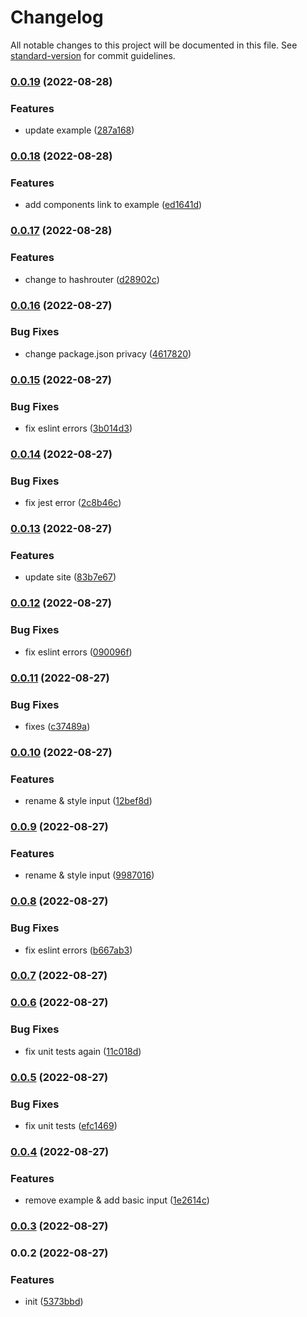 # Changelog

All notable changes to this project will be documented in this file. See [standard-version](https://github.com/conventional-changelog/standard-version) for commit guidelines.

### [0.0.19](https://github.com/SeanWhelan/frenzyui/compare/v0.0.18...v0.0.19) (2022-08-28)


### Features

* update example ([287a168](https://github.com/SeanWhelan/frenzyui/commit/287a168dab9e5fbd96f63ba7b551105ba30f59b5))

### [0.0.18](https://github.com/SeanWhelan/frenzyui/compare/v0.0.17...v0.0.18) (2022-08-28)


### Features

* add components link to example ([ed1641d](https://github.com/SeanWhelan/frenzyui/commit/ed1641d0cd0b43ca0bf6cbe37ad3ea7f8769f9de))

### [0.0.17](https://github.com/SeanWhelan/frenzyui/compare/v0.0.16...v0.0.17) (2022-08-28)


### Features

* change to hashrouter ([d28902c](https://github.com/SeanWhelan/frenzyui/commit/d28902c74b0c9a73b024500a99af0e7c8602525a))

### [0.0.16](https://github.com/SeanWhelan/frenzyui/compare/v0.0.15...v0.0.16) (2022-08-27)


### Bug Fixes

* change package.json privacy ([4617820](https://github.com/SeanWhelan/frenzyui/commit/4617820f49fa87616b6c8c4160665f7a14c62c47))

### [0.0.15](https://github.com/SeanWhelan/frenzyui/compare/v0.0.14...v0.0.15) (2022-08-27)


### Bug Fixes

* fix eslint errors ([3b014d3](https://github.com/SeanWhelan/frenzyui/commit/3b014d3f27d2dd011136a1974bb8518bcf98c4fa))

### [0.0.14](https://github.com/SeanWhelan/frenzyui/compare/v0.0.13...v0.0.14) (2022-08-27)


### Bug Fixes

* fix jest error ([2c8b46c](https://github.com/SeanWhelan/frenzyui/commit/2c8b46c677f5ace3552071428d3dc46a2ab9d94b))

### [0.0.13](https://github.com/SeanWhelan/frenzyui/compare/v0.0.12...v0.0.13) (2022-08-27)


### Features

* update site ([83b7e67](https://github.com/SeanWhelan/frenzyui/commit/83b7e6794fde98e03cc1da9b36e1030c1c728f86))

### [0.0.12](https://github.com/SeanWhelan/frenzyui/compare/v0.0.11...v0.0.12) (2022-08-27)


### Bug Fixes

* fix eslint errors ([090096f](https://github.com/SeanWhelan/frenzyui/commit/090096f6ed49473f42378a8e01ac503e3f485635))

### [0.0.11](https://github.com/SeanWhelan/frenzyui/compare/v0.0.10...v0.0.11) (2022-08-27)


### Bug Fixes

* fixes ([c37489a](https://github.com/SeanWhelan/frenzyui/commit/c37489accaffdc05251a996a81d7cc00a60a870c))

### [0.0.10](https://github.com/SeanWhelan/frenzyui/compare/v0.0.9...v0.0.10) (2022-08-27)


### Features

* rename & style input ([12bef8d](https://github.com/SeanWhelan/frenzyui/commit/12bef8d29be634b9a3318d555dbe3c531d4eb572))

### [0.0.9](https://github.com/SeanWhelan/frenzyui/compare/v0.0.8...v0.0.9) (2022-08-27)

### Features

- rename & style input ([9987016](https://github.com/SeanWhelan/frenzyui/commit/9987016cf64f4e2c5373072e788d87a5f5d05b00))

### [0.0.8](https://github.com/SeanWhelan/frenzyui/compare/v0.0.7...v0.0.8) (2022-08-27)

### Bug Fixes

- fix eslint errors ([b667ab3](https://github.com/SeanWhelan/frenzyui/commit/b667ab3c467d06397c91b2b1086024713e1bf88e))

### [0.0.7](https://github.com/SeanWhelan/frenzyui/compare/v0.0.6...v0.0.7) (2022-08-27)

### [0.0.6](https://github.com/SeanWhelan/frenzyui/compare/v0.0.5...v0.0.6) (2022-08-27)

### Bug Fixes

- fix unit tests again ([11c018d](https://github.com/SeanWhelan/frenzyui/commit/11c018dd2bbeb30c2a467c6535d6de2a5c07fe0f))

### [0.0.5](https://github.com/SeanWhelan/frenzyui/compare/v0.0.4...v0.0.5) (2022-08-27)

### Bug Fixes

- fix unit tests ([efc1469](https://github.com/SeanWhelan/frenzyui/commit/efc1469ee9d9198d6924892c318fd125bdfa4f00))

### [0.0.4](https://github.com/SeanWhelan/frenzyui/compare/v0.0.3...v0.0.4) (2022-08-27)

### Features

- remove example & add basic input ([1e2614c](https://github.com/SeanWhelan/frenzyui/commit/1e2614cbceee30941a1a6bdd14fca0b0de89da85))

### [0.0.3](https://github.com/SeanWhelan/frenzyui/compare/v0.0.2...v0.0.3) (2022-08-27)

### 0.0.2 (2022-08-27)

### Features

- init ([5373bbd](https://github.com/SeanWhelan/frenzyui/commit/5373bbd08a17bb48933d84f99842171d9919fd03))
